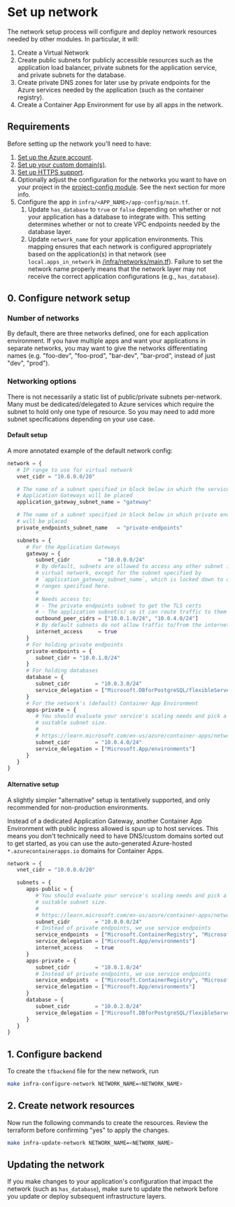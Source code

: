 # Set up network

The network setup process will configure and deploy network resources needed by
other modules. In particular, it will:

1. Create a Virtual Network
1. Create public subnets for publicly accessible resources such as the
   application load balancer, private subnets for the application service, and
   private subnets for the database.
1. Create private DNS zones for later use by private endpoints for the Azure
   services needed by the application (such as the container registry).
1. Create a Container App Environment for use by all apps in the network.

## Requirements

Before setting up the network you'll need to have:

1. [Set up the Azure account](./set-up-azure-account.md).
1. [Set up your custom domain(s)](/docs/infra/set-up-custom-domains.md).
1. [Set up HTTPS support](/docs/infra/https-support.md).
1. Optionally adjust the configuration for the networks you want to have on your
   project in the [project-config module](/infra/project-config/networks.tf).
   See the next section for more info.
1. Configure the app in `infra/<APP_NAME>/app-config/main.tf`.
   1. Update `has_database` to `true` or `false` depending on whether or not
      your application has a database to integrate with. This setting determines
      whether or not to create VPC endpoints needed by the database layer.
   1. Update `network_name` for your application environments. This mapping
      ensures that each network is configured appropriately based on the
      application(s) in that network (see `local.apps_in_network` in
      [/infra/networks/main.tf](/infra/networks/main.tf)). Failure to set the
      network name properly means that the network layer may not receive the
      correct application configurations (e.g., `has_database`).

## 0. Configure network setup

### Number of networks

By default, there are three networks defined, one for each application
environment. If you have multiple apps and want your applications in separate
networks, you may want to give the networks differentiating names (e.g.
"foo-dev", "foo-prod", "bar-dev", "bar-prod", instead of just "dev", "prod").

### Networking options

There is not necessarily a static list of public/private subnets per-network.
Many must be dedicated/delegated to Azure services which require the subnet to
hold only one type of resource. So you may need to add more subnet
specifications depending on your use case.

#### Default setup

A more annotated example of the default network config:

```terraform
network = {
   # IP range to use for virtual network
   vnet_cidr = "10.0.0.0/20"

   # The name of a subnet specified in block below in which the services
   # Application Gateways will be placed
   application_gateway_subnet_name = "gateway"

   # The name of a subnet specified in block below in which private endpoints
   # will be placed
   private_endpoints_subnet_name   = "private-endpoints"

   subnets = {
      # For the Application Gateways
      gateway = {
         subnet_cidr         = "10.0.0.0/24"
         # By default, subnets are allowed to access any other subnet in the
         # virtual network, except for the subnet specified by
         # `application_gateway_subnet_name`, which is locked down to only the
         # ranges specified here.
         #
         # Needs access to:
         # - The private endpoints subnet to get the TLS certs
         # - The application subnet(s) so it can route traffic to them
         outbound_peer_cidrs = ["10.0.1.0/24", "10.0.4.0/24"]
         # By default subnets do not allow traffic to/from the internet.
         internet_access     = true
      }
      # For holding private endpoints
      private-endpoints = {
         subnet_cidr = "10.0.1.0/24"
      }
      # For holding databases
      database = {
         subnet_cidr        = "10.0.3.0/24"
         service_delegation = ["Microsoft.DBforPostgreSQL/flexibleServers"]
      }
      # For the network's (default) Container App Environment
      apps-private = {
         # You should evaluate your service's scaling needs and pick a
         # suitable subnet size.
         #
         # https://learn.microsoft.com/en-us/azure/container-apps/networking?tabs=workload-profiles-env%2Cazure-cli#subnet
         subnet_cidr        = "10.0.4.0/24"
         service_delegation = ["Microsoft.App/environments"]
      }
   }
}
```

#### Alternative setup

A slightly simpler "alternative" setup is tentatively supported, and only
recommended for non-production environments.

Instead of a dedicated Application Gateway, another Container App Environment
with public ingress allowed is spun up to host services. This means you don't
technically need to have DNS/custom domains sorted out to get started, as you
can use the auto-generated Azure-hosted `*.azurecontainerapps.io` domains for
Container Apps.

```terraform
network = {
   vnet_cidr = "10.0.0.0/20"

   subnets = {
      apps-public = {
         # You should evaluate your service's scaling needs and pick a
         # suitable subnet size.
         #
         # https://learn.microsoft.com/en-us/azure/container-apps/networking?tabs=workload-profiles-env%2Cazure-cli#subnet
         subnet_cidr        = "10.0.0.0/24"
         # Instead of private endpoints, we use service endpoints
         service_endpoints  = ["Microsoft.ContainerRegistry", "Microsoft.KeyVault"]
         service_delegation = ["Microsoft.App/environments"]
         internet_access    = true
      }
      apps-private = {
         subnet_cidr        = "10.0.1.0/24"
         # Instead of private endpoints, we use service endpoints
         service_endpoints  = ["Microsoft.ContainerRegistry", "Microsoft.KeyVault"]
         service_delegation = ["Microsoft.App/environments"]
      }
      database = {
         subnet_cidr        = "10.0.2.0/24"
         service_delegation = ["Microsoft.DBforPostgreSQL/flexibleServers"]
      }
   }
}
```

## 1. Configure backend

To create the `tfbackend` file for the new network, run

```bash
make infra-configure-network NETWORK_NAME=<NETWORK_NAME>
```

## 2. Create network resources

Now run the following commands to create the resources. Review the terraform
before confirming "yes" to apply the changes.

```bash
make infra-update-network NETWORK_NAME=<NETWORK_NAME>
```

## Updating the network

If you make changes to your application's configuration that impact the network
(such as `has_database`), make sure to update the network before you update or
deploy subsequent infrastructure layers.
